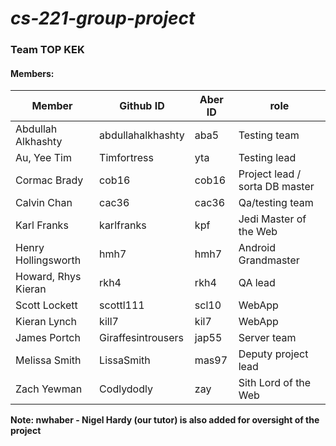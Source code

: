 # *cs-221-group-project*

### Team TOP KEK

#### Members: 

| Member              | Github ID         | Aber ID      | role
----------------------| ------------------|--------------|----------
| Abdullah Alkhashty  | abdullahalkhashty | aba5         | Testing team
| Au, Yee Tim         | Timfortress       | yta          | Testing lead 
| Cormac Brady        | cob16             | cob16        | Project lead / sorta DB master
| Calvin Chan         | cac36             | cac36        | Qa/testing team
| Karl Franks         | karlfranks        | kpf          | Jedi Master of the Web
| Henry Hollingsworth | hmh7              | hmh7         | Android Grandmaster
| Howard, Rhys Kieran | rkh4              | rkh4         | QA lead
| Scott Lockett       | scottl111         | scl10        | WebApp
| Kieran Lynch        | kill7             | kil7         | WebApp
| James Portch        | Giraffesintrousers| jap55        | Server  team
| Melissa Smith       | LissaSmith        | mas97        | Deputy project lead
| Zach Yewman         | Codlydodly        | zay          | Sith Lord of the Web


**Note: nwhaber - Nigel Hardy (our tutor) is also added for oversight of the project**



